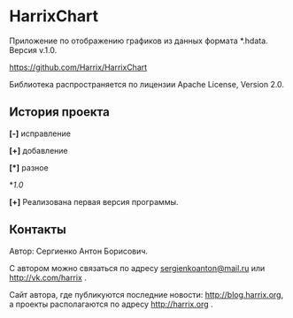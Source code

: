 HarrixChart
===========

Приложение по отображению графиков из данных формата *.hdata. Версия v.1.0.

https://github.com/Harrix/HarrixChart

Библиотека распространяется по лицензии Apache License, Version 2.0.

История проекта
---------------

**[-]** исправление

**[+]** добавление

**[*]** разное

**1.0*

**[+]** Реализована первая версия программы.

Контакты
---------------

Автор: Сергиенко Антон Борисович.

С автором можно связаться по адресу sergienkoanton@mail.ru или  http://vk.com/harrix .

Сайт автора, где публикуются последние новости: http://blog.harrix.org, а проекты располагаются по адресу http://harrix.org .